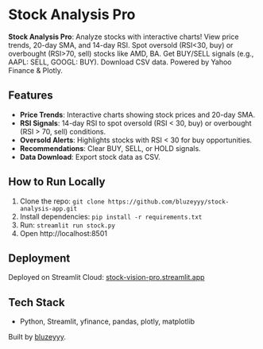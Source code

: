 # Stock Analysis Pro

**Stock Analysis Pro**: Analyze stocks with interactive charts! View price trends, 20-day SMA, and 14-day RSI. Spot oversold (RSI<30, buy) or overbought (RSI>70, sell) stocks like AMD, BA. Get BUY/SELL signals (e.g., AAPL: SELL, GOOGL: BUY). Download CSV data. Powered by Yahoo Finance & Plotly.

## Features
- **Price Trends**: Interactive charts showing stock prices and 20-day SMA.
- **RSI Signals**: 14-day RSI to spot oversold (RSI < 30, buy) or overbought (RSI > 70, sell) conditions.
- **Oversold Alerts**: Highlights stocks with RSI < 30 for buy opportunities.
- **Recommendations**: Clear BUY, SELL, or HOLD signals.
- **Data Download**: Export stock data as CSV.

## How to Run Locally
1. Clone the repo: `git clone https://github.com/bluzeyyy/stock-analysis-app.git`
2. Install dependencies: `pip install -r requirements.txt`
3. Run: `streamlit run stock.py`
4. Open http://localhost:8501

## Deployment
Deployed on Streamlit Cloud: [stock-vision-pro.streamlit.app](https://vision-stock-pro.streamlit.app/)

## Tech Stack
- Python, Streamlit, yfinance, pandas, plotly, matplotlib

Built by [bluzeyyy](https://github.com/bluzeyyy).